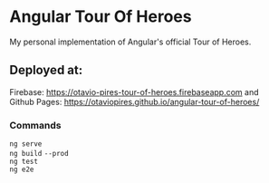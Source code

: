 # Angular Tour Of Heroes  

My personal implementation of Angular's official Tour of Heroes.  

## Deployed at:  
Firebase: https://otavio-pires-tour-of-heroes.firebaseapp.com and  
Github Pages: https://otaviopires.github.io/angular-tour-of-heroes/  

### Commands
`ng serve`   
`ng build` `--prod`  
`ng test`  
`ng e2e`  
